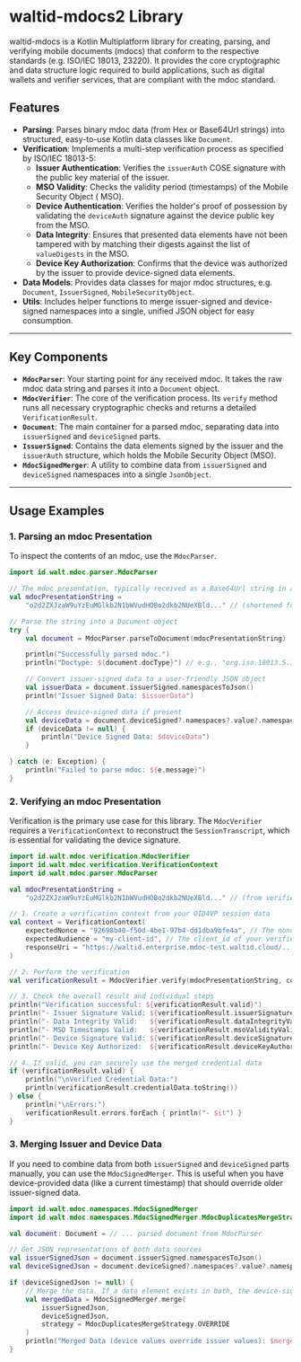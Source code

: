 # waltid-mdocs2 Library

waltid-mdocs is a Kotlin Multiplatform library for creating, parsing, and verifying mobile
documents (mdocs) that conform to the respective standards (e.g. ISO/IEC 18013, 23220).
It provides the core cryptographic and data structure logic required to build
applications, such as digital wallets and verifier services, that are compliant with the mdoc
standard.

## Features

* **Parsing**: Parses binary mdoc data (from Hex or Base64Url strings) into
  structured, easy-to-use Kotlin data classes like `Document`.
* **Verification**: Implements a multi-step verification process as specified by ISO/IEC
  18013-5:
    * **Issuer Authentication**: Verifies the `issuerAuth` COSE signature with the public key material of the issuer.
    * **MSO Validity**: Checks the validity period (timestamps) of the Mobile Security Object (
      MSO).
    * **Device Authentication**: Verifies the holder's proof of possession by validating the
      `deviceAuth` signature against the device public key from the MSO.
    * **Data Integrity**: Ensures that presented data elements have not been tampered with by
      matching their digests against the list of `valueDigests` in the MSO.
    * **Device Key Authorization**: Confirms that the device was authorized by the issuer to
      provide device-signed data elements.
* **Data Models**: Provides data classes for major mdoc structures, e.g. `Document`,
  `IssuerSigned`, `MobileSecurityObject`.
* **Utils**: Includes helper functions to merge issuer-signed and device-signed
  namespaces into a single, unified JSON object for easy consumption.

-----

## Key Components

* **`MdocParser`**: Your starting point for any received mdoc. It takes the raw mdoc data string and
  parses it into a `Document` object.
* **`MdocVerifier`**: The core of the verification process. Its `verify` method runs all necessary
  cryptographic checks and returns a detailed `VerificationResult`.
* **`Document`**: The main container for a parsed mdoc, separating data into `issuerSigned` and
  `deviceSigned` parts.
* **`IssuerSigned`**: Contains the data elements signed by the issuer and the `issuerAuth`
  structure, which holds the Mobile Security Object (MSO).
* **`MdocSignedMerger`**: A utility to combine data from `issuerSigned` and `deviceSigned`
  namespaces into a single `JsonObject`.

-----

## Usage Examples

### 1\. Parsing an mdoc Presentation

To inspect the contents of an mdoc, use the `MdocParser`.

```kotlin
import id.walt.mdoc.parser.MdocParser

// The mdoc presentation, typically received as a Base64Url string in a vp_token
val mdocPresentationString =
    "o2d2ZXJzaW9uYzEuMGlkb2N1bWVudHOBo2dkb2NUeXBld..." // (shortened for brevity)

// Parse the string into a Document object
try {
    val document = MdocParser.parseToDocument(mdocPresentationString)

    println("Successfully parsed mdoc.")
    println("Doctype: ${document.docType}") // e.g., "org.iso.18013.5.1.mDL"

    // Convert issuer-signed data to a user-friendly JSON object
    val issuerData = document.issuerSigned.namespacesToJson()
    println("Issuer Signed Data: $issuerData")

    // Access device-signed data if present
    val deviceData = document.deviceSigned?.namespaces?.value?.namespacesToJson()
    if (deviceData != null) {
        println("Device Signed Data: $deviceData")
    }

} catch (e: Exception) {
    println("Failed to parse mdoc: ${e.message}")
}
```

### 2\. Verifying an mdoc Presentation

Verification is the primary use case for this library. The `MdocVerifier` requires a
`VerificationContext` to reconstruct the `SessionTranscript`, which is essential for validating the
device signature.

```kotlin
import id.walt.mdoc.verification.MdocVerifier
import id.walt.mdoc.verification.VerificationContext
import id.walt.mdoc.parser.MdocParser

val mdocPresentationString =
    "o2d2ZXJzaW9uYzEuMGlkb2N1bWVudHOBo2dkb2NUeXBld..." // (from verifier request)

// 1. Create a verification context from your OID4VP session data
val context = VerificationContext(
    expectedNonce = "92698b40-f50d-4be1-97b4-dd1dba9bfe4a", // The nonce you sent in the AuthorizationRequest
    expectedAudience = "my-client-id", // The client_id of your verifier
    responseUri = "https://waltid.enterprise.mdoc-test.waltid.cloud/..." // The response_uri you provided
)

// 2. Perform the verification
val verificationResult = MdocVerifier.verify(mdocPresentationString, context)

// 3. Check the overall result and individual steps
println("Verification successful: ${verificationResult.valid}")
println("- Issuer Signature Valid: ${verificationResult.issuerSignatureValid}")
println("- Data Integrity Valid:   ${verificationResult.dataIntegrityValid}")
println("- MSO Timestamps Valid:   ${verificationResult.msoValidityValid}")
println("- Device Signature Valid: ${verificationResult.deviceSignatureValid}")
println("- Device Key Authorized:  ${verificationResult.deviceKeyAuthorized}")

// 4. If valid, you can securely use the merged credential data
if (verificationResult.valid) {
    println("\nVerified Credential Data:")
    println(verificationResult.credentialData.toString())
} else {
    println("\nErrors:")
    verificationResult.errors.forEach { println("- $it") }
}
```

### 3\. Merging Issuer and Device Data

If you need to combine data from both `issuerSigned` and `deviceSigned` parts manually, you can use
the `MdocSignedMerger`. This is useful when you have device-provided data (like a current timestamp)
that should override older issuer-signed data.

```kotlin
import id.walt.mdoc.namespaces.MdocSignedMerger
import id.walt.mdoc.namespaces.MdocSignedMerger.MdocDuplicatesMergeStrategy

val document: Document = // ... parsed document from MdocParser

// Get JSON representations of both data sources
val issuerSignedJson = document.issuerSigned.namespacesToJson()
val deviceSignedJson = document.deviceSigned?.namespaces?.value?.namespacesToJson()

if (deviceSignedJson != null) {
    // Merge the data. If a data element exists in both, the device-signed one will be used.
    val mergedData = MdocSignedMerger.merge(
        issuerSignedJson,
        deviceSignedJson,
        strategy = MdocDuplicatesMergeStrategy.OVERRIDE
    )
    println("Merged Data (device values override issuer values): $mergedData")
}
```
